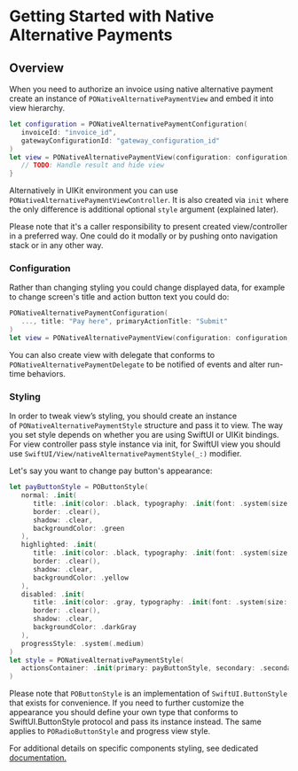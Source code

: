 # Getting Started with Native Alternative Payments

## Overview

When you need to authorize an invoice using native alternative payment create an instance of
``PONativeAlternativePaymentView`` and embed it into view hierarchy.

```swift
let configuration = PONativeAlternativePaymentConfiguration(
   invoiceId: "invoice_id",
   gatewayConfigurationId: "gateway_configuration_id"
)
let view = PONativeAlternativePaymentView(configuration: configuration) { result in
   // TODO: Handle result and hide view
}
```

Alternatively in UIKit environment you can use ``PONativeAlternativePaymentViewController``. It is also created via
`init` where the only difference is additional optional `style` argument (explained later).

Please note that it's a caller responsibility to present created view/controller in a preferred way. One could do it
modally or by pushing onto navigation stack or in any other way.

### Configuration

Rather than changing styling you could change displayed data, for example to change screen's title and action button
text you could do:

```swift
PONativeAlternativePaymentConfiguration(
   ..., title: "Pay here", primaryActionTitle: "Submit"
)
let view = PONativeAlternativePaymentView(configuration: configuration, ...)
```

You can also create view with delegate that conforms to ``PONativeAlternativePaymentDelegate`` to be notified of events
and alter run-time behaviors.

### Styling

In order to tweak view’s styling, you should create an instance of ``PONativeAlternativePaymentStyle`` structure
and pass it to view. The way you set style depends on whether you are using SwiftUI or UIKit bindings. For view
controller pass style instance via init, for SwiftUI view you should use ``SwiftUI/View/nativeAlternativePaymentStyle(_:)``
modifier.

Let's say you want to change pay button's appearance:

```swift
let payButtonStyle = POButtonStyle(
   normal: .init(
      title: .init(color: .black, typography: .init(font: .system(size: 14))),
      border: .clear(),
      shadow: .clear,
      backgroundColor: .green
   ),
   highlighted: .init(
      title: .init(color: .black, typography: .init(font: .system(size: 14))),
      border: .clear(),
      shadow: .clear,
      backgroundColor: .yellow
   ),
   disabled: .init(
      title: .init(color: .gray, typography: .init(font: .system(size: 14))),
      border: .clear(),
      shadow: .clear,
      backgroundColor: .darkGray
   ),
   progressStyle: .system(.medium)
)
let style = PONativeAlternativePaymentStyle(
   actionsContainer: .init(primary: payButtonStyle, secondary: .secondary, axis: .horizontal)
)
```

Please note that `POButtonStyle` is an implementation of `SwiftUI.ButtonStyle` that exists for convenience. If you need
to further customize the appearance you should define your own type that conforms to SwiftUI.ButtonStyle protocol and
pass its instance instead. The same applies to `PORadioButtonStyle` and progress view style.

For additional details on specific components styling, see dedicated
[documentation.](https://swiftpackageindex.com/processout/processout-ios/documentation/processoutcoreui)
